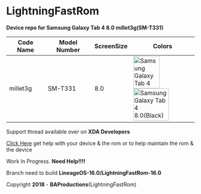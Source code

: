 # LightningFastRom

**Device repo for Samsung Galaxy Tab 4 8.0 millet3g(SM-T331)**

|Code Name|Model Number|ScreenSize|Colors|
|--|--|--|--|
|millet3g| SM-T331 |8.0|<img name="Samsung Galaxy Tab 4 8.0(White)" src="https://vedroid.com/img/tablets/samsung-galaxy-tab-4-8_0/04.jpg" width="70" height="86" alt="Samsung Galaxy Tab 4 8.0(White)" title="Samsung Galaxy Tab 4 8.0(White)"><img name="Samsung Galaxy Tab 4 8.0(Black)" src="https://www.samsung.com/us/system/consumer/product/sm/t3/37/smt337vykavzw/Tab48blk_294x294_medium3_1.jpg?$support-product-hero-jpg$" width="95" height="86" alt="Samsung Galaxy Tab 4 8.0(Black)" title="Samsung Galaxy Tab 4 8.0(Black)">|

Support thread available over on **XDA Developers**

[Click Here](https://forum.xda-developers.com/tab-4/development/samsung-galaxy-tab-4-light-project-t3877643) get help with your device & the rom
or to help maintain the rom & the device 

Work In Progress. **Need Help!!!!**

Branch need to build **LineageOS-16.0/LightningFastRom-16.0**

Copyright **2018** - **BAProductions**(LightningFastRom)

